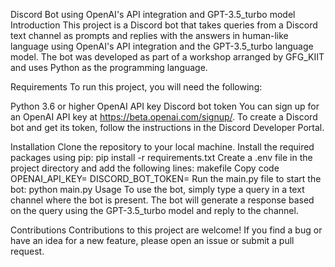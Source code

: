 Discord Bot using OpenAI's API integration and GPT-3.5_turbo model
Introduction
This project is a Discord bot that takes queries from a Discord text channel as prompts and replies with the answers in human-like language using OpenAI's API integration and the GPT-3.5_turbo language model. The bot was developed as part of a workshop arranged by GFG_KIIT and uses Python as the programming language.

Requirements
To run this project, you will need the following:

Python 3.6 or higher
OpenAI API key
Discord bot token
You can sign up for an OpenAI API key at https://beta.openai.com/signup/. To create a Discord bot and get its token, follow the instructions in the Discord Developer Portal.

Installation
Clone the repository to your local machine.
Install the required packages using pip: pip install -r requirements.txt
Create a .env file in the project directory and add the following lines:
makefile
Copy code
OPENAI_API_KEY=<your OpenAI API key>
DISCORD_BOT_TOKEN=<your Discord bot token>
Run the main.py file to start the bot: python main.py
Usage
To use the bot, simply type a query in a text channel where the bot is present. The bot will generate a response based on the query using the GPT-3.5_turbo model and reply to the channel.

Contributions
Contributions to this project are welcome! If you find a bug or have an idea for a new feature, please open an issue or submit a pull request.

